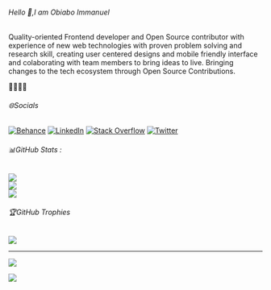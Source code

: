 ###### Hello 👋,I am Obiabo Immanuel 

<p>
  Quality-oriented Frontend developer and Open Source contributor with experience of new web technologies with proven problem solving and research    skill, creating user centered designs and mobile friendly interface and colaborating with team members to bring ideas to live.
Bringing changes to the tech ecosystem through Open Source Contributions.
  
</p>

🚀🚀🚀🚀


###### 🌐Socials
[![Behance](https://img.shields.io/badge/Behance-1769ff?logo=behance&logoColor=white)](https://behance.net/yhoungdev) [![LinkedIn](https://img.shields.io/badge/LinkedIn-%230077B5.svg?logo=linkedin&logoColor=white)](https://www.linkedin.com/in/obiabo-immanuel-5a66371aa/) [![Stack Overflow](https://img.shields.io/badge/-Stackoverflow-FE7A16?logo=stack-overflow&logoColor=white)](https://stackoverflow.com/users/12059525/ejeh-obiaob-emmaneul) [![Twitter](https://img.shields.io/badge/Twitter-%231DA1F2.svg?logo=Twitter&logoColor=white)](https://twitter.com/obiabo_immanuel) 

<!-- ###### 💻Tech Stack
![CSS3](https://img.shields.io/badge/css3-%231572B6.svg?style=for-the-badge&logo=css3&logoColor=white) ![TypeScript](https://img.shields.io/badge/typescript-%23007ACC.svg?style=for-the-badge&logo=typescript&logoColor=white) ![JavaScript](https://img.shields.io/badge/javascript-%23323330.svg?style=for-the-badge&logo=javascript&logoColor=%23F7DF1E) ![HTML5](https://img.shields.io/badge/html5-%23E34F26.svg?style=for-the-badge&logo=html5&logoColor=white) ![Firebase](https://img.shields.io/badge/firebase-%23039BE5.svg?style=for-the-badge&logo=firebase) ![Netlify](https://img.shields.io/badge/netlify-%23000000.svg?style=for-the-badge&logo=netlify&logoColor=#00C7B7) ![Vercel](https://img.shields.io/badge/vercel-%23000000.svg?style=for-the-badge&logo=vercel&logoColor=white) ![TailwindCSS](https://img.shields.io/badge/tailwindcss-%2338B2AC.svg?style=for-the-badge&logo=tailwind-css&logoColor=white) ![Yarn](https://img.shields.io/badge/yarn-%232C8EBB.svg?style=for-the-badge&logo=yarn&logoColor=white) ![React](https://img.shields.io/badge/react-%2320232a.svg?style=for-the-badge&logo=react&logoColor=%2361DAFB) ![jQuery](https://img.shields.io/badge/jquery-%230769AD.svg?style=for-the-badge&logo=jquery&logoColor=white) 	![Supabase](https://img.shields.io/badge/Supabase-3ECF8E?style=for-the-badge&logo=supabase&logoColor=white) ![NPM](https://img.shields.io/badge/NPM-%23000000.svg?style=for-the-badge&logo=npm&logoColor=white) ![React Router](https://img.shields.io/badge/React_Router-CA4245?style=for-the-badge&logo=react-router&logoColor=white) ![Redux](https://img.shields.io/badge/redux-%23593d88.svg?style=for-the-badge&logo=redux&logoColor=white) 	![Figma](https://img.shields.io/badge/figma-%23F24E1E.svg?style=for-the-badge&logo=figma&logoColor=white) ![Dribbble](https://img.shields.io/badge/Dribbble-EA4C89?style=for-the-badge&logo=dribbble&logoColor=white) ![Framer](https://img.shields.io/badge/Framer-black?style=for-the-badge&logo=framer&logoColor=blue) ![ESLint](https://img.shields.io/badge/ESLint-4B3263?style=for-the-badge&logo=eslint&logoColor=white) ![Babel](https://img.shields.io/badge/Babel-F9DC3e?style=for-the-badge&logo=babel&logoColor=black) ![Postman](https://img.shields.io/badge/Postman-FF6C37?style=for-the-badge&logo=postman&logoColor=white) ![Notion](https://img.shields.io/badge/Notion-%23000000.svg?style=for-the-badge&logo=notion&logoColor=white) -->
###### 📊GitHub Stats :
![](https://github-readme-stats.vercel.app/api?username=yhoungdev&theme=radical&hide_border=false&include_all_commits=false&count_private=false)<br/>
![](https://github-readme-streak-stats.herokuapp.com/?user=yhoungdev&theme=radical&hide_border=false)<br/>
![](https://github-readme-stats.vercel.app/api/top-langs/?username=yhoungdev&theme=radical&hide_border=false&include_all_commits=false&count_private=false&layout=compact)

###### 🏆GitHub Trophies
![](https://github-profile-trophy.vercel.app/?username=yhoungdev&theme=gruvbox&no-frame=true&no-bg=false&margin-w=4)

---
![](https://komarev.com/ghpvc/?username=yhoungdev&label=Visitors+Count&color=brightgreen)

<img src="https://github.com/kr-anurag/yhoungdev/blob/output/github-contribution-grid-snake.gif" />

